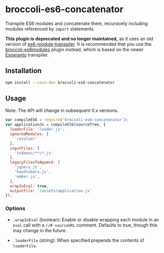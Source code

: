 # broccoli-es6-concatenator

Transpile ES6 modules and concatenate them, recursively including modules
referenced by `import` statements.

**This plugin is deprecated and no longer maintained,** as it uses an old
version of
[es6-module-transpiler](https://github.com/esnext/es6-module-transpiler). It
is recommended that you use the
[broccoli-es6modules](https://github.com/ember-cli/broccoli-es6modules) plugin
instead, which is based on the newer [Esperanto](http://esperantojs.org/)
transpiler.

## Installation

```bash
npm install --save-dev broccoli-es6-concatenator
```

## Usage

Note: The API will change in subsequent 0.x versions.

```js
var compileES6 = require('broccoli-es6-concatenator');
var applicationJs = compileES6(sourceTree, {
  loaderFile: 'loader.js',
  ignoredModules: [
    'resolver'
  ],
  inputFiles: [
    'todomvc/**/*.js'
  ],
  legacyFilesToAppend: [
    'jquery.js',
    'handlebars.js',
    'ember.js',
  ],
  wrapInEval: true,
  outputFile: '/assets/application.js'
});
```

### Options

* `.wrapInEval` (boolean): Enable or disable wrapping each module in an `eval`
  call with a `//# sourceURL` comment. Defaults to true, though this may change in the future.

* `.loaderFile` (string): When specified prepends the contents of `loaderFile`.
